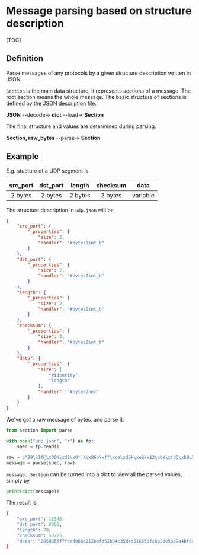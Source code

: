 # Message parsing based on structure description

[TOC]

## Definition

Parse messages of any protocols by a given structure description written in JSON.

`Section` is the main data structure, it represents sections of a message. The root section means the whole message. The basic structure of sections is defined by the JSON description file.

**JSON** --decode-> **dict** --load-> **Section** 

The final structure and values are determined during parsing.

**Section, raw_bytes** --parse-> **Section**


## Example

E.g. stucture of a UDP segment is:

src_port | dst_port | length | checksum | data
:-: | :-: | :-: | :-: | :-:
2 bytes | 2 bytes | 2 bytes | 2 bytes | variable

The structure description in `udp.json` will be

```json
{
    "src_port": {
        "_properties": {
            "size": 2,
            "handler": "#bytes2int_b"
        }
    },
    "dst_port": {
        "_properties": {
            "size": 2,
            "handler": "#bytes2int_b"
        }
    },
    "length": {
        "_properties": {
            "size": 2,
            "handler": "#bytes2int_b"
        }
    },
    "checksum": {
        "_properties": {
            "size": 2,
            "handler": "#bytes2int_b"
        }
    },
    "data": {
        "_properties": {
            "size": [
                "#identity",
                "length"
            ],
            "handler": "#bytes2hex"
        }
    }
}
```

We've got a raw message of bytes, and parse it.

```py
from section import parse

with open("udp.json", "r") as fp:
    spec = fp.read()

raw = b"09\x1f@\x00N\xd2\x0f X\x86o\xff\xce\xd0k\xe2\x12\xbe\xfdQ\xb9L5\xd4\xd5\x16V\x8f\xc6\xb2\xdeS\xd9\xa4\xbff]tz\xa7\xf6=\xa1\xa9)\x82\xf2y\x96\xb0\xf8L\xa9\xc4\xa8z\xf7\xd3 \x88d\xb3\\\x17\xe2\x07\xd5'\x88\xaf\xc2p\xa3Y\xfcI\x8e"
message = parse(spec, raw)
```

`message: Section` can be turned into a dict to view all the parsed values, simply by

```py
print(dict(message))
```

The result is

```py
{
    "src_port": 12345,
    "dst_port": 8000,
    "length": 78,
    "checksum": 53775,
    "data": "2058866fffced06be212befd51b94c35d4d516568fc6b2de53d9a4bf665d747aa7f63da1a92982f27996b0f84ca9c4a87af7d3208864b35c17e207d52788afc270a359fc498e'
}
```
